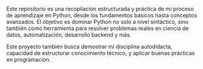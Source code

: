 Este repositorio es una recopilación estructurada y práctica de mi proceso de aprendizaje en Python, desde los fundamentos básicos hasta conceptos avanzados. El objetivo es dominar Python no solo a nivel sintáctico, sino también como herramienta para resolver problemas reales en ciencia de datos, automatización, desarrollo backend y más.

Este proyecto también busca demostrar mi disciplina autodidacta, capacidad de estructurar conocimiento técnico, y aplicar buenas prácticas en programación.
